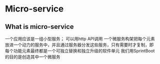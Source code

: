 # Micro-service
## What is micro-service
一个应用应该是一组小型服务； 可以用http API调用
一个微服务构架把每个元素放进一个动力的服务中，并且通过服务器分发这些服务，只有需要时才复制，即
每个功能元素最终都是一个可独立替换和独立升级的软件单元
我们用SprintBoot的目的是创造其中一个微服务

## 